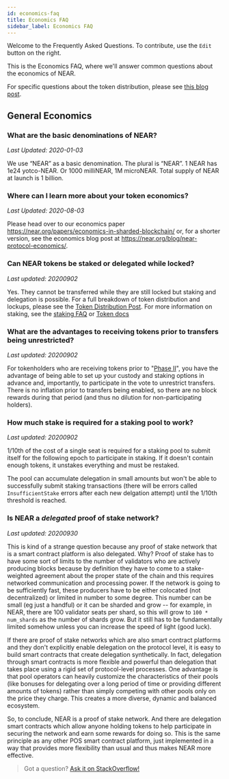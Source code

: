 ```yaml
---
id: economics-faq
title: Economics FAQ
sidebar_label: Economics FAQ
---
```


Welcome to the Frequently Asked Questions. To contribute, use the `Edit` button on the right.

This is the Economics FAQ, where we'll answer common questions about the economics of NEAR.

For specific questions about the token distribution, please see [this blog post](https://near.org/blog/near-token-supply-and-distribution/).

## General Economics

### What are the basic denominations of NEAR?

_Last Updated: 2020-01-03_

We use “NEAR” as a basic denomination. The plural is “NEAR”.
1 NEAR has 1e24 yotco-NEAR. Or 1000 milliNEAR, 1M microNEAR.
Total supply of NEAR at launch is 1 billion.

### Where can I learn more about your token economics?

_Last Updated: 2020-08-03_

Please head over to our economics paper https://near.org/papers/economics-in-sharded-blockchain/ or, for a shorter version, see the economics blog post at https://near.org/blog/near-protocol-economics/.

### Can NEAR tokens be staked or delegated while locked?

_Last updated: 20200902_

Yes. They cannot be transferred while they are still locked but staking and delegation is possible. For a full breakdown of token distribution and lockups, please see the [Token Distribution Post](https://near.org/blog/near-token-supply-and-distribution/). For more information on staking, see the [staking FAQ](https://wiki.near.org/validator/validator-support/faq) or [Token docs](https://wiki.near.org/getting-started/near-token/token-custody)

### What are the advantages to receiving tokens prior to transfers being unrestricted?

_Last updated: 20200902_

For tokenholders who are receiving tokens prior to "[Phase II](https://near.org/blog/mainnet-roadmap/)", you have the advantage of being able to set up your custody and staking options in advance and, importantly, to participate in the vote to unrestrict transfers. There is no inflation prior to transfers being enabled, so there are no block rewards during that period (and thus no dilution for non-participating holders).

### How much stake is required for a staking pool to work?

_Last updated: 20200902_

1/10th of the cost of a single seat is required for a staking pool to submit itself for the following epoch to participate in staking. If it doesn't contain enough tokens, it unstakes everything and must be restaked.

The pool can accumulate delegation in small amounts but won't be able to successfully submit staking transactions (there will be errors called `InsufficientStake` errors after each new delgation attempt) until the 1/10th threshold is reached.

### Is NEAR a _delegated_ proof of stake network?

_Last updated: 20200930_

This is kind of a strange question because any proof of stake network that is a smart contract platform is also delegated. Why? Proof of stake has to have some sort of limits to the number of validators who are actively producing blocks because by definition they have to come to a stake-weighted agreement about the proper state of the chain and this requires networked communication and processing power. If the network is going to be sufficiently fast, these producers have to be either colocated (not decentralized) or limited in number to some degree. This number can be small (eg just a handful) or it can be sharded and grow -- for example, in NEAR, there are 100 validator seats per shard, so this will grow to `100 * num_shards` as the number of shards grow. But it still has to be fundamentally limited somehow unless you can increase the speed of light (good luck).

If there are proof of stake networks which are also smart contract platforms and they don't explicitly enable delegation on the protocol level, it is easy to build smart contracts that create delegation synthetically. In fact, delegation through smart contracts is more flexible and powerful than delegation that takes place using a rigid set of protocol-level processes. One advantage is that pool operators can heavily customize the characteristics of their pools (like bonuses for delegating over a long period of time or providing different amounts of tokens) rather than simply competing with other pools only on the price they charge. This creates a more diverse, dynamic and balanced ecosystem.

So, to conclude, NEAR is a proof of stake network. And there are delegation smart contracts which allow anyone holding tokens to help participate in securing the network and earn some rewards for doing so. This is the same principle as any other POS smart contract platform, just implemented in a way that provides more flexibility than usual and thus makes NEAR more effective.

> Got a question?
> <a href="https://stackoverflow.com/questions/tagged/nearprotocol">
> <h8>Ask it on StackOverflow!</h8></a>
